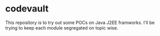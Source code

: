 # codevault
This repository is to try out some POCs on Java J2EE framworks. I'll be trying to keep each module segregated on topic wise.
